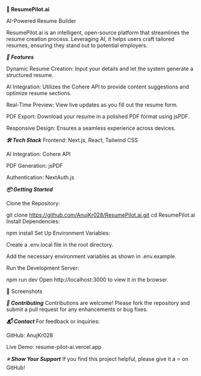 **🧠 ResumePilot.ai**

AI-Powered Resume Builder

ResumePilot.ai is an intelligent, open-source platform that streamlines the resume creation process. Leveraging AI, it helps users craft tailored resumes, ensuring they stand out to potential employers.

***🚀 Features***

Dynamic Resume Creation: Input your details and let the system generate a structured resume.

AI Integration: Utilizes the Cohere API to provide content suggestions and optimize resume sections.

Real-Time Preview: View live updates as you fill out the resume form.

PDF Export: Download your resume in a polished PDF format using jsPDF.

Responsive Design: Ensures a seamless experience across devices.


***🛠️ Tech Stack***
Frontend: Next.js, React, Tailwind CSS

AI Integration: Cohere API

PDF Generation: jsPDF

Authentication: NextAuth.js


***📦 Getting Started***

Clone the Repository:

git clone https://github.com/AnujKr028/ResumePilot.ai.git
cd ResumePilot.ai
Install Dependencies:


npm install
Set Up Environment Variables:

Create a .env.local file in the root directory.

Add the necessary environment variables as shown in .env.example.

Run the Development Server:


npm run dev
Open http://localhost:3000 to view it in the browser.

📸 Screenshots



***🤝 Contributing***
Contributions are welcome! Please fork the repository and submit a pull request for any enhancements or bug fixes.


***📬 Contact***
For feedback or inquiries:

GitHub: AnujKr028

Live Demo: resume-pilot-ai.vercel.app


***⭐️ Show Your Support***
If you find this project helpful, please give it a ⭐️ on GitHub!

